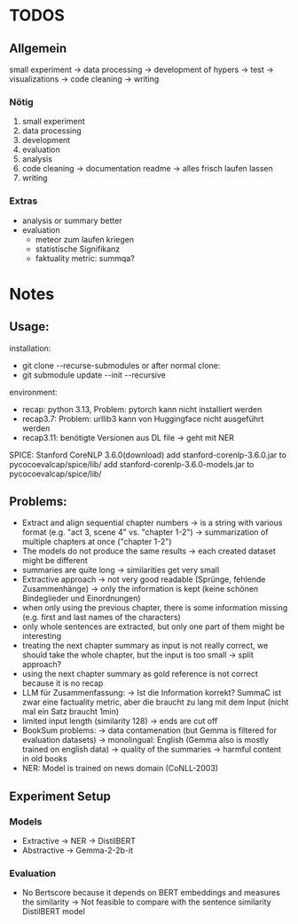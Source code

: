 # TODOS
## Allgemein
small experiment -> data processing -> development of hypers -> test -> visualizations -> code cleaning -> writing

### Nötig
1. small experiment
2. data processing
3. development
4. evaluation
5. analysis
6. code cleaning
-> documentation readme
-> alles frisch laufen lassen
7. writing

### Extras
- analysis or summary better
- evaluation
    - meteor zum laufen kriegen
    - statistische Signifikanz
    - faktuality metric: summqa?

# Notes
## Usage:
installation:
- git clone --recurse-submodules <insert-url>
or after normal clone: 
- git submodule update --init --recursive

environment: 
- recap: python 3.13, Problem: pytorch kann nicht installiert werden
- recap3.7: Problem: urllib3 kann von Huggingface nicht ausgeführt werden
- recap3.11: benötigte Versionen aus DL file  -> geht mit NER

SPICE:
Stanford CoreNLP 3.6.0(download)
add stanford-corenlp-3.6.0.jar to pycocoevalcap/spice/lib/
add stanford-corenlp-3.6.0-models.jar to pycocoevalcap/spice/lib/

## Problems:
- Extract and align sequential chapter numbers 
-> is a string with various format (e.g. "act 3, scene 4" vs. "chapter 1-2")
-> summarization of multiple chapters at once ("chapter 1-2")
- The models do not produce the same results -> each created dataset might be different
- summaries are quite long -> similarities get very small
- Extractive approach
-> not very good readable (Sprünge, fehlende Zusammenhänge)
-> only the information is kept (keine schönen Bindeglieder und Einordnungen)
- when only using the previous chapter, there is some information missing (e.g. first and last names of the characters)
- only whole sentences are extracted, but only one part of them might be interesting
- treating the next chapter summary as input is not really correct, we should take the whole chapter, but the input is too small -> split approach?
- using the next chapter summary as gold reference is not correct because it is no recap
- LLM für Zusammenfassung:
-> Ist die Information korrekt? SummaC ist zwar eine factuality metric, aber die braucht zu lang mit dem Input (nicht mal ein Satz braucht 1min)
- limited input length (similarity 128) -> ends are cut off
- BookSum problems: 
-> data contamenation (but Gemma is filtered for evaluation datasets)
-> monolingual: English (Gemma also is mostly trained on english data)
-> quality of the summaries
-> harmful content in old books
- NER: Model is trained on news domain (CoNLL-2003)

## Experiment Setup
### Models
- Extractive
-> NER
-> DistilBERT
- Abstractive
-> Gemma-2-2b-it

### Evaluation
- No Bertscore because it depends on BERT embeddings and measures the similarity -> Not feasible to compare with the sentence similarity DistilBERT model 